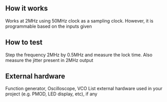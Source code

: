 <!---

This file is used to generate your project datasheet. Please fill in the information below and delete any unused
sections.

You can also include images in this folder and reference them in the markdown. Each image must be less than
512 kb in size, and the combined size of all images must be less than 1 MB.
-->

## How it works
Works at 2MHz using 50MHz clock as a sampling clock. However, it is programmable based on the inputs given

## How to test
Step the frequency 2MHz by 0.5MHz and measure the lock time. Also measure the jitter present in 2MHz output

## External hardware
Function generator, Oscilloscope, VCO
List external hardware used in your project (e.g. PMOD, LED display, etc), if any
